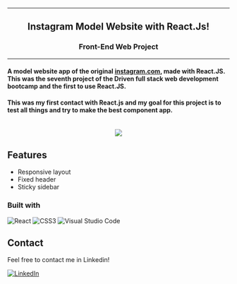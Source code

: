 <div align="center"><img src=""></img></div>
<hr>
<h2 align=center>Instagram Model Website with React.Js!</h2>
<h3 align=center>Front-End Web Project</h3>
<hr>
<h4>A model website app of the original <a href="[http://](https://www.instagram.com/)" target="_blank" rel="noopener noreferrer">instagram.com</a>, made with React.JS. This was the seventh project of the Driven full stack web development bootcamp and the first to use React.JS.</h4>
<h4>This was my first contact with React.js and my goal for this project is to test all things and try to make the best component app</b>.</h4>
<br>
<div align=center style="display:flex; justify-content: center; gap:5%">
    <img src="https://i.imgur.com/Q9sKnbd.png">
</div>

## Features

- Responsive layout
- Fixed header
- Sticky sidebar

### Built with

![React](https://img.shields.io/badge/react-%2320232a.svg?style=for-the-badge&logo=react&logoColor=%2361DAFB)
![CSS3](https://img.shields.io/badge/CSS3-1572B6.svg?style=for-the-badge&logo=css3&logoColor=white)
![Visual Studio Code](https://img.shields.io/badge/Visual%20Studio%20Code-0078d7.svg?style=for-the-badge&logo=visual-studio-code&logoColor=white)

## Contact

Feel free to contact me in Linkedin!

[![LinkedIn][linkedin-shield]][linkedin-url]

<!-- MARKDOWN LINKS & IMAGES -->
<!-- https://www.markdownguide.org/basic-syntax/#reference-style-links -->

[linkedin-shield]: https://img.shields.io/badge/-LinkedIn-black.svg?style=for-the-badge&logo=linkedin&colorB=blue
[linkedin-url]: https://www.linkedin.com/in/ovinibarros/
